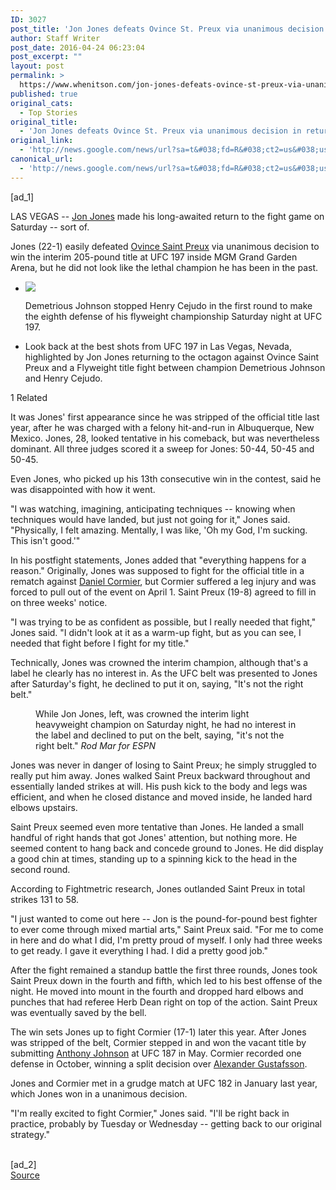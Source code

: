 ```yaml
---
ID: 3027
post_title: 'Jon Jones defeats Ovince St. Preux via unanimous decision in return &#8211; ESPN'
author: Staff Writer
post_date: 2016-04-24 06:23:04
post_excerpt: ""
layout: post
permalink: >
  https://www.whenitson.com/jon-jones-defeats-ovince-st-preux-via-unanimous-decision-in-return-espn/
published: true
original_cats:
  - Top Stories
original_title:
  - 'Jon Jones defeats Ovince St. Preux via unanimous decision in return - ESPN'
original_link:
  - 'http://news.google.com/news/url?sa=t&#038;fd=R&#038;ct2=us&#038;usg=AFQjCNHJaSpovWX7dgboD7Zfn4T7sLwK4g&#038;clid=c3a7d30bb8a4878e06b80cf16b898331&#038;cid=52779084249553&#038;ei=SGYcV4DcC8ShhAHviYXQAw&#038;url=http://espn.go.com/mma/story/_/id/15313332/jon-jones-defeats-ovince-saint-preux-via-unanimous-decision-ufc-interim-light-heavyweight-title'
canonical_url:
  - 'http://news.google.com/news/url?sa=t&#038;fd=R&#038;ct2=us&#038;usg=AFQjCNHJaSpovWX7dgboD7Zfn4T7sLwK4g&#038;clid=c3a7d30bb8a4878e06b80cf16b898331&#038;cid=52779084249553&#038;ei=SGYcV4DcC8ShhAHviYXQAw&#038;url=http://espn.go.com/mma/story/_/id/15313332/jon-jones-defeats-ovince-saint-preux-via-unanimous-decision-ufc-interim-light-heavyweight-title'
---
```

 [ad_1]
<br><div readability="136.05601092896"><p>LAS VEGAS -- <a href="http://espn.go.com/mma/fighter/_/id/2335639/jon-jones">Jon Jones</a> made his long-awaited return to the fight game on Saturday -- sort of.</p><p>Jones (22-1) easily defeated <a href="http://espn.go.com/mma/fighter/_/id/2500735/ovince-saint-preux">Ovince Saint Preux</a> via unanimous decision to win the interim 205-pound title at UFC 197 inside MGM Grand Garden Arena, but he did not look like the lethal champion he has been in the past.</p><p><aside class="inline editorial float-r" data-behavior="article_related"><ul readability="1.2781690140845"><li readability="0"><a href="http://espn.go.com/mma/story/_/id/15313110/ufc-197-demetrious-johnson-beats-henry-cejudo-defend-flyweight-title" class="img-link"><img src="http://www.whenitson.com/wp-content/uploads/2016/04/Jon-Jones-defeats-Ovince-St-Preux-via-unanimous-decision-in-return-ESPN.jpg"/></a><p>Demetrious Johnson stopped Henry Cejudo in the first round to make the eighth defense of his flyweight championship Saturday night at UFC 197.</p></li><li readability="2.8093220338983"><p>Look back at the best shots from UFC 197 in Las Vegas, Nevada, highlighted by Jon Jones returning to the octagon against Ovince Saint Preux and a Flyweight title fight between champion Demetrious Johnson and Henry Cejudo.</p></li></ul><p>1 Related</p></aside></p><p>It was Jones' first appearance since he was stripped of the official title last year, after he was charged with a felony hit-and-run in Albuquerque, New Mexico. Jones, 28, looked tentative in his comeback, but was nevertheless dominant. All three judges scored it a sweep for Jones: 50-44, 50-45 and 50-45.</p><p>Even Jones, who picked up his 13th consecutive win in the contest, said he was disappointed with how it went.</p><p>"I was watching, imagining, anticipating techniques -- knowing when techniques would have landed, but just not going for it," Jones said. "Physically, I felt amazing. Mentally, I was like, 'Oh my God, I'm sucking. This isn't good.'"</p><p>In his postfight statements, Jones added that "everything happens for a reason." Originally, Jones was supposed to fight for the official title in a rematch against <a href="http://espn.go.com/mma/fighter/_/id/2509290/daniel-cormier">Daniel Cormier</a>, but Cormier suffered a leg injury and was forced to pull out of the event on April 1. Saint Preux (19-8) agreed to fill in on three weeks' notice.</p><p>"I was trying to be as confident as possible, but I really needed that fight," Jones said. "I didn't look at it as a warm-up fight, but as you can see, I needed that fight before I fight for my title."</p><p>Technically, Jones was crowned the interim champion, although that's a label he clearly has no interest in. As the UFC belt was presented to Jones after Saturday's fight, he declined to put it on, saying, "It's not the right belt."</p><aside class="inline inline-photo full"><figure><picture><source data-srcset="http://a.espncdn.com/combiner/i?img=%2Fphoto%2F2016%2F0423%2Fr76951_1296x729_16%2D9.jpg&amp;w=570, http://a.espncdn.com/combiner/i?img=%2Fphoto%2F2016%2F0423%2Fr76951_1296x729_16%2D9.jpg&amp;w=1140&amp;cquality=40 2x" media="(min-width: 376px)"><source data-srcset="http://a.espncdn.com/combiner/i?img=%2Fphoto%2F2016%2F0423%2Fr76951_1296x729_16%2D9.jpg&amp;w=375, http://a.espncdn.com/combiner/i?img=%2Fphoto%2F2016%2F0423%2Fr76951_1296x729_16%2D9.jpg&amp;w=750&amp;cquality=40 2x" media="(max-width: 375px)"><img class=" lazyload lazyload" data-image-container=".inline-photo"/></source></source></picture><figcaption class="photoCaption">While Jon Jones, left, was crowned the interim light heavyweight champion on Saturday night, he had no interest in the label and declined to put on the belt, saying, "it's not the right belt." <cite>Rod Mar for ESPN</cite></figcaption></figure></aside><p>Jones was never in danger of losing to Saint Preux; he simply struggled to really put him away. Jones walked Saint Preux backward throughout and essentially landed strikes at will. His push kick to the body and legs was efficient, and when he closed distance and moved inside, he landed hard elbows upstairs.</p><p>Saint Preux seemed even more tentative than Jones. He landed a small handful of right hands that got Jones' attention, but nothing more. He seemed content to hang back and concede ground to Jones. He did display a good chin at times, standing up to a spinning kick to the head in the second round.</p><p>According to Fightmetric research, Jones outlanded Saint Preux in total strikes 131 to 58.</p><p>"I just wanted to come out here -- Jon is the pound-for-pound best fighter to ever come through mixed martial arts," Saint Preux said. "For me to come in here and do what I did, I'm pretty proud of myself. I only had three weeks to get ready. I gave it everything I had. I did a pretty good job."</p><p>After the fight remained a standup battle the first three rounds, Jones took Saint Preux down in the fourth and fifth, which led to his best offense of the night. He moved into mount in the fourth and dropped hard elbows and punches that had referee Herb Dean right on top of the action. Saint Preux was eventually saved by the bell.</p><p>The win sets Jones up to fight Cormier (17-1) later this year. After Jones was stripped of the belt, Cormier stepped in and won the vacant title by submitting <a href="http://espn.go.com/mma/fighter/_/id/2335663/anthony-johnson">Anthony Johnson</a> at UFC 187 in May. Cormier recorded one defense in October, winning a split decision over <a href="http://espn.go.com/mma/fighter/_/id/2500771/alexander-gustafsson">Alexander Gustafsson</a>.</p><p>Jones and Cormier met in a grudge match at UFC 182 in January last year, which Jones won in a unanimous decision.</p><p>"I'm really excited to fight Cormier," Jones said. "I'll be right back in practice, probably by Tuesday or Wednesday -- getting back to our original strategy."</p>
</div>
<br>[ad_2]
<br><a href="http://news.google.com/news/url?sa=t&#038;fd=R&#038;ct2=us&#038;usg=AFQjCNHJaSpovWX7dgboD7Zfn4T7sLwK4g&#038;clid=c3a7d30bb8a4878e06b80cf16b898331&#038;cid=52779084249553&#038;ei=SGYcV4DcC8ShhAHviYXQAw&#038;url=http://espn.go.com/mma/story/_/id/15313332/jon-jones-defeats-ovince-saint-preux-via-unanimous-decision-ufc-interim-light-heavyweight-title">Source </a>
